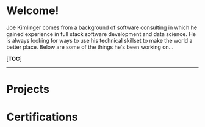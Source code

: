 # Welcome!
Joe Kimlinger comes from a background of software consulting in which he gained experience in full stack software development and data science.  He is always looking for ways to use his technical skillset to make the world a better place.  Below are some of the things he's been working on...

[__TOC__]

---
# Projects
# Certifications